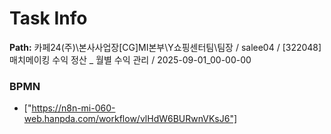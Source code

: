 # Task Info

**Path:** 카페24(주)\본사사업장\[CG]MI본부\Y쇼핑센터팀\팀장 / salee04 / [322048] 매치메이킹 수익 정산 _ 월별 수익 관리 / 2025-09-01_00-00-00

### BPMN
- ["https://n8n-mi-060-web.hanpda.com/workflow/vlHdW6BURwnVKsJ6"]

